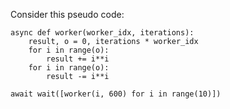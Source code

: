 <!-- 
.. title: Go & Python performance test
.. slug: go-python-performance-test
.. date: 2016-05-22 01:43:09 UTC+04:30
.. tags: benchmark,go,go-lang,python,cython
.. category: programming
.. link: 
.. description: A simple arithmetic test in CPython, Cython & golang
.. type: text
-->

Consider this pseudo code:


    async def worker(worker_idx, iterations):
        result, o = 0, iterations * worker_idx
        for i in range(o):
            result += i**i
        for i in range(o):
            result -= i**i

    await wait([worker(i, 600) for i in range(10)])



